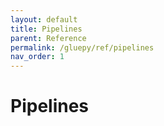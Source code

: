 ```yaml
---
layout: default
title: Pipelines
parent: Reference
permalink: /gluepy/ref/pipelines
nav_order: 1
---
```


# Pipelines
